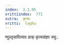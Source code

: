 ```yaml
---
index:  3.1.95
vrittiindex:  771
sutra:  कृत्याः
vritti:  laghu 
---
```


ण्वुल्तृचावित्यतः प्राक् कृत्यसंज्ञाः स्युः..

